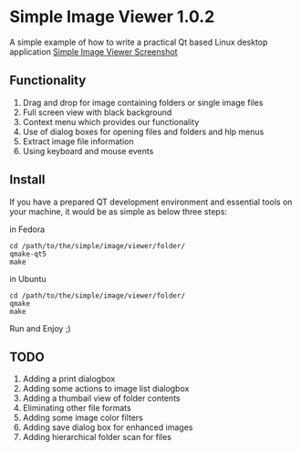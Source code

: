 # Simple Image Viewer 1.0.2
A simple example of how to write a practical Qt based Linux desktop application
[Simple Image Viewer Screenshot](https://github.com/Aliireeza/Educational-Samples/blob/master/Linux-QT-Programming/Simple-Image-Viewer/SimpleImageViewer.png)
## Functionality
1. Drag and drop for image containing folders or single image files
2. Full screen view with black background
3. Context menu which provides our functionality
4. Use of dialog boxes for opening files and folders and hlp menus
5. Extract image file information
6. Using keyboard and mouse events


## Install
If you have a prepared QT development environment and essential tools on your machine, it would be as simple as below three steps:

in Fedora
```
cd /path/to/the/simple/image/viewer/folder/
qmake-qt5
make
```

in Ubuntu
```
cd /path/to/the/simple/image/viewer/folder/
qmake
make
```
Run and Enjoy ;)


## TODO
1. Adding a print dialogbox
2. Adding some actions to image list dialogbox
3. Adding a thumbail view of folder contents
4. Eliminating other file formats
5. Adding some image color filters
6. Adding save dialog box for enhanced images
7. Adding hierarchical folder scan for files
